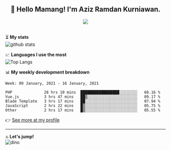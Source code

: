 <h2 align="center">👋 Hello Mamang! I'm Aziz Ramdan Kurniawan.</h2>  
<p align="center">
  <img src="https://komarev.com/ghpvc/?username=azizramdan"> <br><br>
</p>
    
⏳ **My stats**  
![github stats](https://github-readme-stats.vercel.app/api?username=azizramdan&show_icons=true&count_private=true&title_color=000&hide_border=true&hide_title=true)  

📈 **Languages I use the most**  
![Top Langs](https://github-readme-stats.vercel.app/api/top-langs/?username=azizramdan&layout=compact&langs_count=6&hide=tsql&hide_border=true&hide_title=true&exclude_repo=Futsal-Go,Futsal-Go-Admin,Sistem-Informasi-Sensus-Harian-Rawat-Inap)  

📊 **My weekly development breakdown**
<!--START_SECTION:waka-->
```text
Week: 09 January, 2021 - 16 January, 2021

PHP              28 hrs 10 mins  █████████████████░░░░░░░░   68.16 % 
Vue.js           3 hrs 47 mins   ██▒░░░░░░░░░░░░░░░░░░░░░░   09.17 % 
Blade Template   3 hrs 17 mins   ██░░░░░░░░░░░░░░░░░░░░░░░   07.94 % 
JavaScript       2 hrs 22 mins   █▒░░░░░░░░░░░░░░░░░░░░░░░   05.75 % 
Other            2 hrs 17 mins   █▒░░░░░░░░░░░░░░░░░░░░░░░   05.55 % 
```
<!--END_SECTION:waka-->
👉 [See more at my profile](https://wakatime.com/@azizramdan)
***
🔝 **Let's jump!**  
![dino](https://raw.githubusercontent.com/azizramdan/azizramdan/master/dino.gif)  
